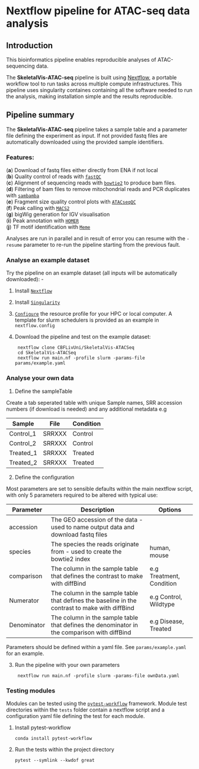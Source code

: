 
# Nextflow pipeline for ATAC-seq data analysis

## Introduction

This bioinformatics pipeline enables reproducible analyses of ATAC-sequencing data.

The **SkeletalVis-ATAC-seq** pipeline is built using [Nextflow](https://www.nextflow.io), a portable workflow tool to run tasks across multiple compute infrastructures. This pipeline uses singularity containes containing all the software needed to run the analysis, making installation simple and the results reproducible.

## Pipeline summary

The **SkeletalVis-ATAC-seq** pipeline takes a sample table and a parameter file defining the experiment as input. If not provided fastq files are automatically downloaded using the provided sample identifiers.

### Features:
(**a**) Download of fastq files either directly from ENA if not local<br/>
(**b**) Quality control of reads with [`fastQC`](https://www.bioinformatics.babraham.ac.uk/projects/fastqc/)<br/>
(**c**)	Alignment of sequencing reads with [`bowtie2`](https://bowtie-bio.sourceforge.net/bowtie2/index.shtml) to produce bam files.<br/>
(**d**) Filtering of bam files to remove mitochondrial reads and PCR duplicates with [`sambamba`](https://lomereiter.github.io/sambamba/index.html)<br/>
(**e**) Fragment size quality control plots with [`ATACseqQC`](https://bioconductor.org/packages/release/bioc/html/ATACseqQC.html)<br/>
(**f**) Peak calling with [`MACS2`](https://pypi.org/project/MACS2/)<br/>
(**g**) bigWig generation for IGV visualisation<br/>
(**i**) Peak annotation with [`HOMER`](http://homer.ucsd.edu/homer/)<br/>
(**j**) TF motif identification with [`Meme`](https://meme-suite.org/meme/tools/meme/)<br/>


Analyses are run in parallel and in result of error you can resume with the `-resume` parameter to re-run the pipeline starting from the previous fault.

### Analyse an example dataset

Try the pipeline on an example dataset (all inputs will be automatically downloaded): -

1. Install [`Nextflow`](https://www.nextflow.io/docs/latest/getstarted.html#installation)

2. Install [`Singularity`](https://www.sylabs.io/guides/3.0/user-guide/)

3. [`Configure`](https://www.nextflow.io/docs/latest/config.html) the resource profile for your HPC or local computer. A template for slurm schedulers is provided as an example in `nextflow.config`

4. Download the pipeline and test on the example dataset:

    ```console
     nextflow clone CBFLivUni/SkeletalVis-ATACSeq
     cd SkeletalVis-ATACSeq
     nextflow run main.nf -profile slurm -params-file params/example.yaml
     ```
### Analyse your own data

1. Define the sampleTable

Create a tab seperated table with unique Sample names, SRR accession numbers (if download is needed) and any additional metadata e.g

|Sample|File|Condition|
| ---|---|---|
|Control_1|SRRXXX	|Control|
|Control_2|	SRRXXX	|Control|
|Treated_1|	SRRXXX	|Treated|
|Treated_2|	SRRXXX	|Treated|

2. Define the configuration

Most parameters are set to sensible defaults within the main nextflow script, with only 5 parameters required to be altered with typical use:

|Parameter|Description|Options|
| ---|---|---|
|accession|The GEO accession of the data - used to name output data and download fastq files||
|species|The species the reads originate from - used to create the bowtie2 index	|human, mouse|
|comparison|The column in the sample table that defines the contrast to make with diffBind|e.g Treatment, Condition|
|Numerator|The column in the sample table that defines the baseline in the contrast to make with diffBind|e.g Control, Wildtype|
|Denominator|The column in the sample table that defines the denominator in the comparison with diffBind|e.g Disease, Treated|

Parameters should be defined within a yaml file. See `params/example.yaml` for an example.

3. Run the pipeline with your own parameters

    ```console
     nextflow run main.nf -profile slurm -params-file ownData.yaml
    ```

### Testing modules
Modules can be tested using the [`pytest-workflow`](https://pypi.org/project/pytest-workflow/) framework. Module test directories within the `tests` folder contain a nextflow script and a configuration yaml file defining the test for each module.

1. Install pytest-workflow

    ```console
	conda install pytest-workflow
    ```

2. Run the tests within the project directory

    ```console
	pytest --symlink --kwdof great
    ```


